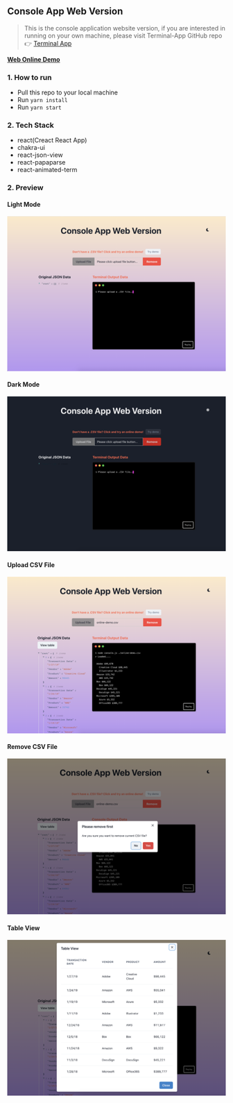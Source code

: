 ## Console App Web Version

> This is the console application website version, if you are interested in running on your own machine, please visit Terminal-App GitHub repo 👉 [Terminal App](https://github.com/ChenxiiCheng/Terminal-App)

[**Web Online Demo**](https://terminal-web.vercel.app/)

### 1. How to run

- Pull this repo to your local machine
- Run `yarn install`
- Run `yarn start`

### 2. Tech Stack

- react(Creact React App)
- chakra-ui
- react-json-view
- react-papaparse
- react-animated-term

### 2. Preview

#### Light Mode

![image-20191025143441031](./images/light-mode.png)

#### Dark Mode

![image-20191025143441031](./images/dark-mode.png)

#### Upload CSV File

![image-20191025143441031](./images/preview1.png)

#### Remove CSV File

![image-20191025143441031](./images/preview2.png)

#### Table View

![image-20191025143441031](./images/preview3.png)
